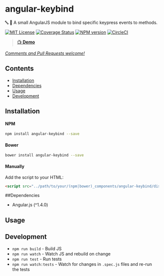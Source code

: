 # angular-keybind

:abc: :nut_and_bolt: A small AngularJS module to bind specific keypress events to methods.

[![MIT License][license_image]][license_url] [![Coverage Status][coveralls_badge]][coveralls_link] [![NPM version][npm_version_image]][npm_url] [![CircleCI][circle_badge]][circle_link]

> [:tv: **Demo**][demo]

_[Comments and Pull Requests welcome!][issues]_


## Contents

- [Installation](#installation)
- [Dependencies](#dependencies)
- [Usage](#usage)
- [Development](#development)



## Installation

#### NPM
```bash
npm install angular-keybind --save
```

#### Bower
```bash
bower install angular-keybind --save
```

#### Manually

Add the script to your HTML:

```html
<script src="../path/to/your/(npm|bower)_components/angular-keybind/dist/angular-keybind.js"></script>
```

##Dependencies

- Angular.js (^1.4.0)


## Usage




## Development

- `npm run build` - Build JS
- `npm run watch` - Watch JS and rebuild on change
- `npm run test` - Run tests
- `npm run watch:tests` - Watch for changes in `.spec.js` files and re-run the tests




[issues]: https://github.com/benjamincharity/angular-keybind/issues
[demo]: http://codepen.io/benjamincharity/pen/ALzOwo?editors=1000
[demo_collection]: http://codepen.io/collection/XEyqxM/

[keycodes]: https://css-tricks.com/snippets/javascript/javascript-keycodes/

[coveralls_badge]: https://coveralls.io/repos/github/benjamincharity/angular-keybind/badge.svg?branch=master
[coveralls_link]: https://coveralls.io/github/benjamincharity/angular-keybind?branch=master
[license_image]: http://img.shields.io/badge/license-MIT-blue.svg
[license_url]: LICENSE
[npm_url]: https://npmjs.org/package/angular-keybind
[npm_version_image]: http://img.shields.io/npm/v/angular-keybind.svg
[circle_badge]: https://circleci.com/gh/benjamincharity/angular-keybind/tree/master.svg?style=svg
[circle_link]: https://circleci.com/gh/benjamincharity/angular-keybind/tree/master


